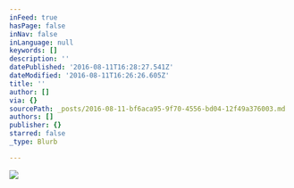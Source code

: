 ```yaml
---
inFeed: true
hasPage: false
inNav: false
inLanguage: null
keywords: []
description: ''
datePublished: '2016-08-11T16:28:27.541Z'
dateModified: '2016-08-11T16:26:26.605Z'
title: ''
author: []
via: {}
sourcePath: _posts/2016-08-11-bf6aca95-9f70-4556-bd04-12f49a376003.md
authors: []
publisher: {}
starred: false
_type: Blurb

---
```

![](https://the-grid-user-content.s3-us-west-2.amazonaws.com/77766ce6-1d1c-4583-9de4-a60a56a77150.png)